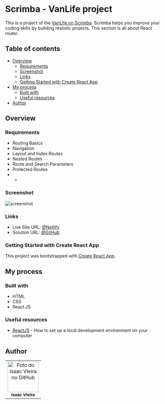 # Scrimba - VanLife project

This is a project of the [VanLife on Scrimba](https://scrimba.com/learn/frontend). Scrimba helps you improve your coding skills by building realistic projects. This section is all about React router.

## Table of contents

- [Overview](#overview)
  - [Requirements](#requirements)
  - [Screenshot](#screenshot)
  - [Links](#links)
  - [Getting Started with Create React App](#getting-started-with-create-react-app)
- [My process](#my-process)
  - [Built with](#built-with)  
  - [Useful resources](#useful-resources)
- [Author](#author)

## Overview

### Requirements

- Routing Basics
- Navigation
- Layout and Index Routes
- Nested Routes
- Route and Search Parameters
- Protected Routes
- +
  


### Screenshot

![screenshot](/public/screenshoot.png)

### Links

- Live Site URL: [@Netlify](https://component-liby.netlify.app/)
- Solution URL: [@GitHub](https://github.com/Isaacvf-dev/Component-Library)

### Getting Started with Create React App

This project was bootstrapped with [Create React App](https://github.com/facebook/create-react-app).

## My process

### Built with

- HTML
- CSS 
- React.JS

  



### Useful resources

- [ReactJS](https://reactjs.org/tutorial/tutorial.html) - How to set up a local development environment on your computer
  


## Author

<table>
  <tr>    
    <td align="center">
      <a href="https://github.com/Isaacvf-dev">
        <img src="https://avatars.githubusercontent.com/u/123469000?v=4" width="100px;" alt="Foto do Isaac Vieira no GitHub"/><br>
        <sub>
          <b>Isaac Vieira</b>
        </sub>
      </a>
    </td>
  </tr>
</table>
